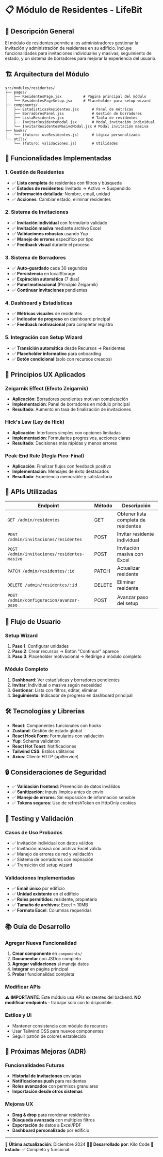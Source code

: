 # 📋 Módulo de Residentes - LifeBit

## 🎯 **Descripción General**

El módulo de residentes permite a los administradores gestionar la invitación y administración de residentes en su edificio. Incluye funcionalidades para invitaciones individuales y masivas, seguimiento de estado, y un sistema de borradores para mejorar la experiencia del usuario.

## 🏗️ **Arquitectura del Módulo**

```
src/modules/residentes/
├── pages/
│   ├── ResidentesPage.jsx          # Página principal del módulo
│   └── ResidentesPageSetup.jsx     # Placeholder para setup wizard
├── components/
│   ├── EstadisticasResidentes.jsx      # Panel de métricas
│   ├── BorradoresPanel.jsx             # Gestión de borradores
│   ├── ListaResidentes.jsx             # Tabla de residentes
│   ├── InvitarResidenteModal.jsx       # Modal invitación individual
│   └── InvitarResidentesMasivoModal.jsx # Modal invitación masiva
├── hooks/
│   └── (futuro: useResidentes.js)      # Lógica personalizada
└── utils/
    └── (futuro: validaciones.js)       # Utilidades
```

## 🚀 **Funcionalidades Implementadas**

### **1. Gestión de Residentes**
- ✅ **Lista completa** de residentes con filtros y búsqueda
- ✅ **Estados de residentes**: Invitado → Activo → Suspendido
- ✅ **Información detallada**: Nombre, email, unidad
- ✅ **Acciones**: Cambiar estado, eliminar residentes

### **2. Sistema de Invitaciones**
- ✅ **Invitación individual** con formulario validado
- ✅ **Invitación masiva** mediante archivo Excel
- ✅ **Validaciones robustas** usando Yup
- ✅ **Manejo de errores** específico por tipo
- ✅ **Feedback visual** durante el proceso

### **3. Sistema de Borradores**
- ✅ **Auto-guardado** cada 30 segundos
- ✅ **Persistencia** en localStorage
- ✅ **Expiración automática** (7 días)
- ✅ **Panel motivacional** (Principio Zeigarnik)
- ✅ **Continuar invitaciones** pendientes

### **4. Dashboard y Estadísticas**
- ✅ **Métricas visuales** de residentes
- ✅ **Indicador de progreso** en dashboard principal
- ✅ **Feedback motivacional** para completar registro

### **5. Integración con Setup Wizard**
- ✅ **Transición automática** desde Recursos → Residentes
- ✅ **Placeholder informativo** para onboarding
- ✅ **Botón condicional** (solo con recursos creados)

## 🎨 **Principios UX Aplicados**

### **Zeigarnik Effect (Efecto Zeigarnik)**
- **Aplicación**: Borradores pendientes motivan completación
- **Implementación**: Panel de borradores en módulo principal
- **Resultado**: Aumento en tasa de finalización de invitaciones

### **Hick's Law (Ley de Hick)**
- **Aplicación**: Interfaces simples con opciones limitadas
- **Implementación**: Formularios progresivos, acciones claras
- **Resultado**: Decisiones más rápidas y menos errores

### **Peak-End Rule (Regla Pico-Final)**
- **Aplicación**: Finalizar flujos con feedback positivo
- **Implementación**: Mensajes de éxito destacados
- **Resultado**: Experiencia memorable y satisfactoria

## 🔧 **APIs Utilizadas**

| Endpoint | Método | Descripción |
|----------|--------|-------------|
| `GET /admin/residentes` | GET | Obtener lista completa de residentes |
| `POST /admin/invitaciones/residentes` | POST | Invitar residente individual |
| `POST /admin/invitaciones/residentes-masivo` | POST | Invitación masiva con Excel |
| `PATCH /admin/residentes/:id` | PATCH | Actualizar residente |
| `DELETE /admin/residentes/:id` | DELETE | Eliminar residente |
| `POST /admin/configuracion/avanzar-paso` | POST | Avanzar paso del setup |

## 📱 **Flujo de Usuario**

### **Setup Wizard**
1. **Paso 1**: Configurar unidades
2. **Paso 2**: Crear recursos → Botón "Continuar" aparece
3. **Paso 3**: Placeholder motivacional → Redirige a módulo completo

### **Módulo Completo**
1. **Dashboard**: Ver estadísticas y borradores pendientes
2. **Invitar**: Individual o masiva según necesidad
3. **Gestionar**: Lista con filtros, editar, eliminar
4. **Seguimiento**: Indicador de progreso en dashboard principal

## 🛠️ **Tecnologías y Librerías**

- **React**: Componentes funcionales con hooks
- **Zustand**: Gestión de estado global
- **React Hook Form**: Formularios con validación
- **Yup**: Schema validation
- **React Hot Toast**: Notificaciones
- **Tailwind CSS**: Estilos utilitarios
- **Axios**: Cliente HTTP (apiService)

## 🔒 **Consideraciones de Seguridad**

- ✅ **Validación frontend**: Prevención de datos inválidos
- ✅ **Sanitización**: Inputs limpios antes de envío
- ✅ **Manejo de errores**: Sin exposición de información sensible
- ✅ **Tokens seguros**: Uso de refreshToken en HttpOnly cookies

## 🧪 **Testing y Validación**

### **Casos de Uso Probados**
- ✅ Invitación individual con datos válidos
- ✅ Invitación masiva con archivo Excel válido
- ✅ Manejo de errores de red y validación
- ✅ Sistema de borradores con expiración
- ✅ Transición del setup wizard

### **Validaciones Implementadas**
- ✅ **Email único** por edificio
- ✅ **Unidad existente** en el edificio
- ✅ **Roles permitidos**: residente, propietario
- ✅ **Tamaño de archivos**: Excel ≤ 10MB
- ✅ **Formato Excel**: Columnas requeridas

## 📚 **Guía de Desarrollo**

### **Agregar Nueva Funcionalidad**
1. **Crear componente** en `components/`
2. **Documentar** con JSDoc completo
3. **Agregar validaciones** si maneja datos
4. **Integrar** en página principal
5. **Probar** funcionalidad completa

### **Modificar APIs**
⚠️ **IMPORTANTE**: Este módulo usa APIs existentes del backend.
**NO modificar endpoints** - trabajar solo con lo disponible.

### **Estilos y UI**
- Mantener consistencia con módulo de recursos
- Usar Tailwind CSS para nuevos componentes
- Seguir patrón de colores establecido

## 🚀 **Próximas Mejoras (ADR)**

### **Funcionalidades Futuras**
- **Historial de invitaciones** enviadas
- **Notificaciones push** para residentes
- **Roles avanzados** con permisos granulares
- **Importación desde otros sistemas**

### **Mejoras UX**
- **Drag & drop** para reordenar residentes
- **Búsqueda avanzada** con múltiples filtros
- **Exportación** de datos a Excel/PDF
- **Dashboard personalizado** por edificio

---

**📅 Última actualización**: Diciembre 2024
**👨‍💻 Desarrollado por**: Kilo Code
**🎯 Estado**: ✅ Completo y funcional